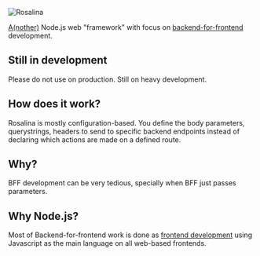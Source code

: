 ![Rosalina](http://www.mariowiki.com/images/thumb/c/c3/Artwork_-_ROSALINA_FACE.svg/326px-Artwork_-_ROSALINA_FACE.svg.png)

[A(nother)](https://cdn.shopify.com/s/files/1/0533/2089/files/javascript-frameworks-days.png?18059098111826468152) Node.js web "framework" with focus on [backend-for-frontend](https://www.thoughtworks.com/insights/blog/bff-soundcloud) development.

## Still in development
Please do not use on production. Still on heavy development.

## How does it work?
Rosalina is mostly configuration-based. You define the body parameters, querystrings,
headers to send to specific backend endpoints instead of declaring which actions
are made on a defined route.

## Why?
BFF development can be very tedious, specially when BFF just passes parameters.

## Why Node.js?
Most of Backend-for-frontend work is done as
[frontend development](http://samnewman.io/patterns/architectural/bff/) using
Javascript as the main language on all web-based frontends.
